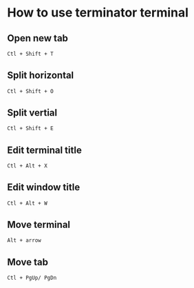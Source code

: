 # How to use terminator terminal

## Open new tab
```bash
Ctl + Shift + T
```

## 

## Split horizontal
```bash
Ctl + Shift + O
```

## Split vertial
```bash
Ctl + Shift + E
```

## Edit terminal title
```bash
Ctl + Alt + X
```

## Edit window title
```bash
Ctl + Alt + W
```

## Move terminal
```bash
Alt + arrow
```

## Move tab
```bash
Ctl + PgUp/ PgDn
```